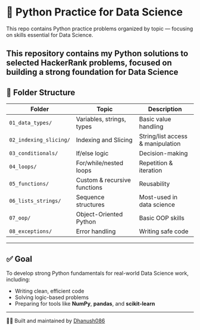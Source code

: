 # 🧠 Python Practice for Data Science

This repo contains Python practice problems organized by topic — focusing on skills essential for Data Science.

This repository contains my Python solutions to selected HackerRank problems, focused on building a strong foundation for Data Science
---

## 📂 Folder Structure

| Folder                 | Topic                        | Description                          |
|------------------------|------------------------------|--------------------------------------|
| `01_data_types/`       | Variables, strings, types     | Basic value handling                 |
| `02_indexing_slicing/` | Indexing and Slicing          | String/list access & manipulation    |
| `03_conditionals/`     | If/else logic                 | Decision-making                      |
| `04_loops/`            | For/while/nested loops        | Repetition & iteration               |
| `05_functions/`        | Custom & recursive functions  | Reusability                          |
| `06_lists_strings/`    | Sequence structures           | Most-used in data science            |
| `07_oop/`              | Object-Oriented Python        | Basic OOP skills                     |
| `08_exceptions/`       | Error handling                | Writing safe code                    |

---

## ✅ Goal

To develop strong Python fundamentals for real-world Data Science work, including:

- Writing clean, efficient code  
- Solving logic-based problems  
- Preparing for tools like **NumPy**, **pandas**, and **scikit-learn**

---

👨‍💻 Built and maintained by [Dhanush086](https://github.com/Dhanush086)

